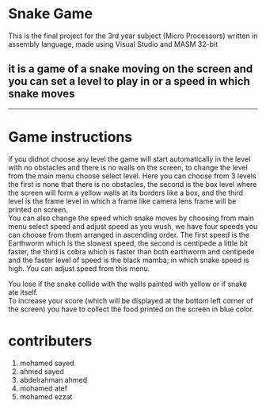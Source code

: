 # Snake Game
This is the final project for the 3rd year subject (Micro Processors) written in assembly language, made using Visual Studio and MASM 32-bit


it is a game of a snake moving on the screen and you can set a level to play in or a speed in which snake moves 
---



---
# Game instructions 
if you didnot choose any level the game will start automatically in the level with no obstacles and there is no walls on the screen, to change the level from the main menu choose select level. Here you can choose from 3 levels the first is none that there is no obstacles, the second is the box level where the screen will form a yellow walls at its borders like a box, and the third level is the frame level in which a frame like camera lens frame will be printed on screen.  
You can also change the speed which snake moves by choosing from main menu select speed and adjust speed as you wush, we have four speeds you can choose from them arranged in ascending order. The first speed is the Earthworm which is the slowest speed, the second is centipede a little bit faster, the third is cobra which is faster than both earthworm and centipede and the faster level of speed is the black mamba; in which snake speed is high. You can adjust speed from this menu. 

You lose if the snake collide with the walls painted with yellow or if snake ate itself.  
To increase your score (which will be displayed at the bottom left corner of the screen) you have to collect the food printed on the screen in blue color.


# contributers 
1. mohamed sayed
2. ahmed sayed
3. abdelrahman ahmed
4. mohamed atef
5. mohamed ezzat
